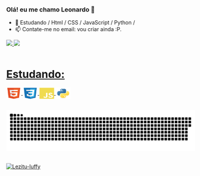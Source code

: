 ### Olá! eu me chamo Leonardo 👋

- 🌱 Estudando / Html / CSS / JavaScript / Python /
- 📫 Contate-me no email: vou criar ainda :P.

<div>
  <a href="https://github.com/Leozitu">
  <img height="130em" src="https://github-readme-stats.vercel.app/api?username=Leozitu&show_icons=true&theme=tokyonight&include_all_commits=true&count_private=true"/>
  <img height="130em" src="https://github-readme-stats.vercel.app/api/top-langs/?username=Leozitu&layout=compact&langs_count=7&theme=tokyonight"/>
</div>
  
<div style="display: inline_block"><br>
  <h1>Estudando:</h1>
  <img align="center" alt="Leozitu-HTML" height="30" width="40" src="https://raw.githubusercontent.com/devicons/devicon/master/icons/html5/html5-original.svg">
  <img align="center" alt="Leozitu-CSS" height="30" width="40" src="https://raw.githubusercontent.com/devicons/devicon/master/icons/css3/css3-original.svg">
  <img align="center" alt="Leozitu-Js" height="30" width="40" src="https://raw.githubusercontent.com/devicons/devicon/master/icons/javascript/javascript-plain.svg">
  <img align="center" alt="Leozitu-Python" height="30" width="40" src="https://raw.githubusercontent.com/devicons/devicon/master/icons/python/python-original.svg">
</div>
  
  ##
  
  ![Snake animation](https://github.com/Leozitu/Leozitu/blob/output/github-contribution-grid-snake.svg)
  
  ##
  
  <img alt="Lezitu-luffy" width="205" height="130" src="https://media.giphy.com/media/q8ld8Sk7WWyY0/giphy.gif">
  
  ##
  <!-- Baseado no perfil da rafaballerini --> 
